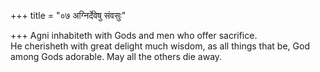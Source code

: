 +++
title = "०७ अग्निर्देवेषु संवसुः"

+++
Agni inhabiteth with Gods and men who offer sacrifice.  
     He cherisheth with great delight much wisdom, as all things that be, God among Gods adorable. May all the others die away.